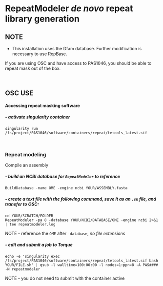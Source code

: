 # RepeatModeler *de novo* repeat library generation

## NOTE
- This installation uses the Dfam database. Further modification is necessary to use RepBase.

If you are using OSC and have access to PAS1046, you should be able to repeat mask out of the box.

<br />

## OSC USE
#### Accessing repeat masking software
##### - activate singularity container
```
singularity run /fs/project/PAS1046/software/containers/repeat/tetools_latest.sif
```

<br />

### Repeat modeling
Compile an assembly

##### - build an NCBI database for `RepeatModeler` to reference
```
BuildDatabase -name OME -engine ncbi YOUR/ASSEMBLY.fasta
```

##### - create a text file with the following command, save it as an `.sh` file, and transfer to OSC:

```
cd YOUR/SCRATCH/FOLDER
RepeatModeler -pa 8 -database YOUR/NCBI/DATABASE/OME -engine ncbi 2>&1 | tee repeatmodeler.log
```
NOTE - reference the `OME` after `-database`, *no file extensions*

##### - edit and submit a job to Torque
```
echo -e 'singularity exec /fs/project/PAS1046/software/containers/repeat/tetools_latest.sif bash YOUR/FILE.sh' | qsub -l walltime=100:00:00 -l nodes=1:ppn=8 -A PAS#### -N repeatmodeler
```
NOTE - you do not need to submit with the container active
